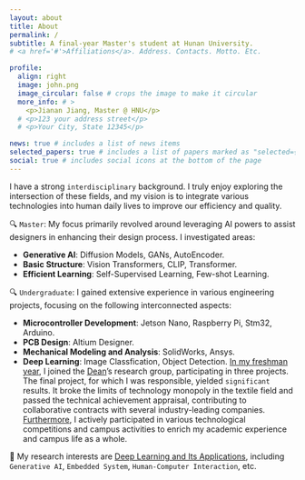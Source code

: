 ```yaml
---
layout: about
title: About
permalink: /
subtitle: A final-year Master's student at Hunan University.
# <a href='#'>Affiliations</a>. Address. Contacts. Motto. Etc.

profile:
  align: right
  image: john.png
  image_circular: false # crops the image to make it circular
  more_info: # >
    <p>Jianan Jiang, Master @ HNU</p>
  # <p>123 your address street</p>
  # <p>Your City, State 12345</p>

news: true # includes a list of news items
selected_papers: true # includes a list of papers marked as "selected={true}"
social: true # includes social icons at the bottom of the page
---
```



I have a strong `interdisciplinary` background. I truly enjoy exploring the intersection of these fields, and my vision is to integrate various technologies into human daily lives to improve our efficiency and quality.

🔍 `Master`: My focus primarily revolved around leveraging AI powers to assist designers in enhancing their design process. I investigated areas:
- <b>Generative AI</b>: Diffusion Models, GANs, AutoEncoder.
- <b>Basic Structure</b>: Vision Transformers, CLIP, Transformer.
- <b>Efficient Learning</b>: Self-Supervised Learning, Few-shot Learning.

🔍 `Undergraduate`: I gained extensive experience in various engineering projects, focusing on the following interconnected aspects: 
- <b>Microcontroller Development</b>: Jetson Nano, Raspberry Pi, Stm32, Arduino.
- <b>PCB Design</b>: Altium Designer.
- <b>Mechanical Modeling and Analysis</b>: SolidWorks, Ansys.
- <b>Deep Learning</b>: Image Classfication, Object Detection.
<u>In my freshman year</u>, I joined the [<u>Dean</u>](https://iai.dhu.edu.cn/2021/0525/c20255a281050/page.htm)’s research group, participating in three projects. The final project, for which I was responsible, yielded `significant` results. It broke the limits of technology monopoly in the textile field and passed the technical achievement appraisal, contributing to collaborative contracts with several industry-leading companies. <u>Furthermore</u>, I actively participated in various technological competitions and campus activities to enrich my academic experience and campus life as a whole.

🔭 My research interests are <u>Deep Learning and Its Applications</u>, including `Generative AI`, `Embedded System`, `Human-Computer Interaction`, etc.
